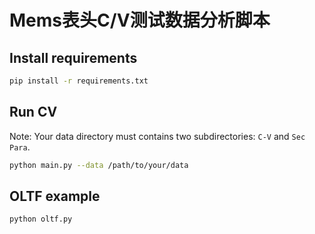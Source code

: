 # Mems表头C/V测试数据分析脚本

## Install requirements

```bash
pip install -r requirements.txt
```

## Run CV

Note: Your data directory must contains two subdirectories: `C-V` and `Sec Para`.

```bash
python main.py --data /path/to/your/data
```

## OLTF example

```bash
python oltf.py
```
